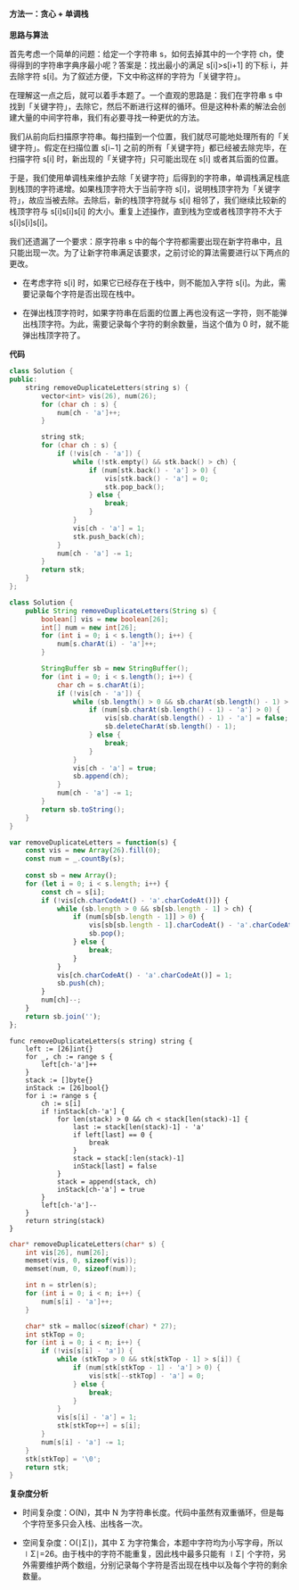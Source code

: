 ﻿#### 方法一：贪心 + 单调栈

**思路与算法**

首先考虑一个简单的问题：给定一个字符串 s，如何去掉其中的一个字符 ch，使得得到的字符串字典序最小呢？答案是：找出最小的满足 s[i]\>s[i+1] 的下标 i，并去除字符 s[i]。为了叙述方便，下文中称这样的字符为「关键字符」。

在理解这一点之后，就可以着手本题了。一个直观的思路是：我们在字符串 s 中找到「关键字符」，去除它，然后不断进行这样的循环。但是这种朴素的解法会创建大量的中间字符串，我们有必要寻找一种更优的方法。

我们从前向后扫描原字符串。每扫描到一个位置，我们就尽可能地处理所有的「关键字符」。假定在扫描位置 s[i−1] 之前的所有「关键字符」都已经被去除完毕，在扫描字符 s[i] 时，新出现的「关键字符」只可能出现在 s[i] 或者其后面的位置。

于是，我们使用单调栈来维护去除「关键字符」后得到的字符串，单调栈满足栈底到栈顶的字符递增。如果栈顶字符大于当前字符 s[i]，说明栈顶字符为「关键字符」，故应当被去除。去除后，新的栈顶字符就与 s[i] 相邻了，我们继续比较新的栈顶字符与 s[i]s[i]s[i] 的大小。重复上述操作，直到栈为空或者栈顶字符不大于 s[i]s[i]s[i]。

我们还遗漏了一个要求：原字符串 s 中的每个字符都需要出现在新字符串中，且只能出现一次。为了让新字符串满足该要求，之前讨论的算法需要进行以下两点的更改。

-   在考虑字符 s[i] 时，如果它已经存在于栈中，则不能加入字符 s[i]。为此，需要记录每个字符是否出现在栈中。

-   在弹出栈顶字符时，如果字符串在后面的位置上再也没有这一字符，则不能弹出栈顶字符。为此，需要记录每个字符的剩余数量，当这个值为 0 时，就不能弹出栈顶字符了。
    

**代码**
```C++
class Solution {
public:
    string removeDuplicateLetters(string s) {
        vector<int> vis(26), num(26);
        for (char ch : s) {
            num[ch - 'a']++;
        }

        string stk;
        for (char ch : s) {
            if (!vis[ch - 'a']) {
                while (!stk.empty() && stk.back() > ch) {
                    if (num[stk.back() - 'a'] > 0) {
                        vis[stk.back() - 'a'] = 0;
                        stk.pop_back();
                    } else {
                        break;
                    }
                }
                vis[ch - 'a'] = 1;
                stk.push_back(ch);
            }
            num[ch - 'a'] -= 1;
        }
        return stk;
    }
};

```

```Java
class Solution {
    public String removeDuplicateLetters(String s) {
        boolean[] vis = new boolean[26];
        int[] num = new int[26];
        for (int i = 0; i < s.length(); i++) {
            num[s.charAt(i) - 'a']++;
        }

        StringBuffer sb = new StringBuffer();
        for (int i = 0; i < s.length(); i++) {
            char ch = s.charAt(i);
            if (!vis[ch - 'a']) {
                while (sb.length() > 0 && sb.charAt(sb.length() - 1) > ch) {
                    if (num[sb.charAt(sb.length() - 1) - 'a'] > 0) {
                        vis[sb.charAt(sb.length() - 1) - 'a'] = false;
                        sb.deleteCharAt(sb.length() - 1);
                    } else {
                        break;
                    }
                }
                vis[ch - 'a'] = true;
                sb.append(ch);
            }
            num[ch - 'a'] -= 1;
        }
        return sb.toString();
    }
}

```

```JavaScript
var removeDuplicateLetters = function(s) {
    const vis = new Array(26).fill(0);
    const num = _.countBy(s);
    
    const sb = new Array();
    for (let i = 0; i < s.length; i++) {
        const ch = s[i];
        if (!vis[ch.charCodeAt() - 'a'.charCodeAt()]) {
            while (sb.length > 0 && sb[sb.length - 1] > ch) {
                if (num[sb[sb.length - 1]] > 0) {
                    vis[sb[sb.length - 1].charCodeAt() - 'a'.charCodeAt()] = 0;
                    sb.pop();
                } else {
                    break;
                }
            }
            vis[ch.charCodeAt() - 'a'.charCodeAt()] = 1;
            sb.push(ch);
        }
        num[ch]--;
    }
    return sb.join('');
};

```

```Golang
func removeDuplicateLetters(s string) string {
    left := [26]int{}
    for _, ch := range s {
        left[ch-'a']++
    }
    stack := []byte{}
    inStack := [26]bool{}
    for i := range s {
        ch := s[i]
        if !inStack[ch-'a'] {
            for len(stack) > 0 && ch < stack[len(stack)-1] {
                last := stack[len(stack)-1] - 'a'
                if left[last] == 0 {
                    break
                }
                stack = stack[:len(stack)-1]
                inStack[last] = false
            }
            stack = append(stack, ch)
            inStack[ch-'a'] = true
        }
        left[ch-'a']--
    }
    return string(stack)
}

```

```C
char* removeDuplicateLetters(char* s) {
    int vis[26], num[26];
    memset(vis, 0, sizeof(vis));
    memset(num, 0, sizeof(num));

    int n = strlen(s);
    for (int i = 0; i < n; i++) {
        num[s[i] - 'a']++;
    }

    char* stk = malloc(sizeof(char) * 27);
    int stkTop = 0;
    for (int i = 0; i < n; i++) {
        if (!vis[s[i] - 'a']) {
            while (stkTop > 0 && stk[stkTop - 1] > s[i]) {
                if (num[stk[stkTop - 1] - 'a'] > 0) {
                    vis[stk[--stkTop] - 'a'] = 0;
                } else {
                    break;
                }
            }
            vis[s[i] - 'a'] = 1;
            stk[stkTop++] = s[i];
        }
        num[s[i] - 'a'] -= 1;
    }
    stk[stkTop] = '\0';
    return stk;
}

```

**复杂度分析**

-   时间复杂度：O(N)，其中 N 为字符串长度。代码中虽然有双重循环，但是每个字符至多只会入栈、出栈各一次。    

-   空间复杂度：O(∣Σ∣)，其中 Σ 为字符集合，本题中字符均为小写字母，所以 ∣Σ∣\=26。由于栈中的字符不能重复，因此栈中最多只能有 ∣Σ∣ 个字符，另外需要维护两个数组，分别记录每个字符是否出现在栈中以及每个字符的剩余数量。
